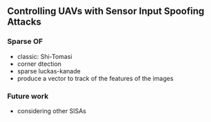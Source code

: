 ## Controlling UAVs with Sensor Input Spoofing Attacks

### Sparse OF
- classic: Shi-Tomasi
 - corner dtection
- sparse luckas-kanade
 - produce a vector to track of the features of the images

### Future work
- considering other SISAs



